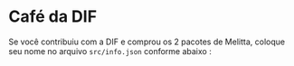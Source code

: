 # Café da DIF

Se você contribuiu com a DIF e comprou os 2 pacotes de Melitta, coloque seu nome no arquivo ```src/info.json``` conforme abaixo :
```javascript
```
